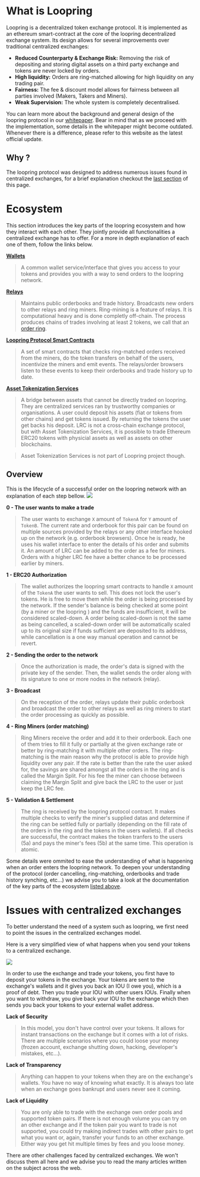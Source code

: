 # What is Loopring

Loopring is a decentralized token exchange protocol. It is implemented as an ethereum smart-contract at the core of the loopring decentralized exchange system. Its design allows for several improvements over traditional centralized exchanges:

* **Reduced Counterparty & Exchange Risk:** Removing the risk of depositing and storing digital assets on a third party exchange and tokens are never locked by orders.
* **High liquidity:** Orders are ring-matched allowing for high liquidity on any trading pair.
* **Fairness:** The fee & discount model allows for fairness between all parties involved (Makers, Takers and Miners).
* **Weak Supervision:** The whole system is completely decentralised.

You can learn more about the background and general design of the loopring protocol in our [whitepaper](https://github.com/Loopring/whitepaper/raw/master/en_whitepaper.pdf).
Bear in mind that as we proceed with the implementation, some details in the whitepaper might become outdated. Whenever there is a difference, please refer to this website as the latest official update.

## Why ?
The loopring protocol was designed to address numerous issues found in centralized exchanges, for a brief explanation checkout the [last section](overview.md#issues-with-centralized-exchanges) of this page.

# Ecosystem

This section introduces the key parts of the loopring ecosystem and how they interact with each other. They jointly provide all functionalities a centralized exchange has to offer. For a more in depth explanation of each one of them, follow the links below.

**[Wallets](./projects/wallet.md)**
>A common wallet service/interface that gives you access to your tokens and provides you with a way to send orders to the loopring network.

**[Relays](./projects/relay.md)**
>Maintains public orderbooks and trade history. Broadcasts new orders to other relays and ring miners. Ring-mining is a feature of relays. It is computational heavy and is done completly off-chain. The process produces chains of trades involving at least 2 tokens, we call that an [order ring](./projects/protocol.md#order-ring).

**[Loopring Protocol Smart Contracts](./projects/protocol.md)**
>A set of smart contracts that checks ring-matched orders received from the miners, do the token transfers on behalf of the users, incentivize the miners and emit events. The relays/order browsers listen to these events to keep their orderbooks and trade history up to date.

**[Asset Tokenization Services](./projects/tokenization.md)**
> A bridge between assets that cannot be directly traded on loopring. They are centralized services ran by trustworthy companies or organisations. A user could deposit his assets (fiat or tokens from other chains) and get tokens issued. By returning the tokens the user get backs his deposit. LRC is not a cross-chain exchange protocol, but with Asset Tokenization Services, it is possible to trade Ethereum ERC20 tokens with physicial assets as well as assets on other blockchains.

> Asset Tokenization Services is not part of Loopring project though.

## Overview
This is the lifecycle of a successful order on the loopring network with an explanation of each step bellow.
![](/img/diagrams/loopring-overview.png)

**0 - The user wants to make a trade**
>The user wants to exchange `X` amount of `TokenA` for `Y` amount of `TokenB`. The current rate and orderbook for this pair can be found on multiple sources provided by the relays or any other interface hooked up on the network (e.g. orderbook browsers). Once he is ready, he uses his wallet interface to enter the details of his order and submits it. An amount of LRC can be added to the order as a fee for miners. Orders with a higher LRC fee have a better chance to be processed earlier by miners.

**1 - ERC20 Authorization**
>The wallet authorizes the loopring smart contracts to handle `X` amount of the `TokenA` the user wants to sell. This does not lock the user's tokens. He is free to move them while the order is being processed by the network. If the sender's balance is being checked at some point (by a miner or the loopring ) and the funds are insufficient, it will be considered scaled-down. A order being scaled-down is not the same as being cancelled, a scaled-down order will be automatically scaled up to its original size if funds sufficient are deposited to its address, while cancellation is a one way manual operation and cannot be revert.

**2 - Sending the order to the network**
>Once the authorization is made, the order's data is signed with the private key of the sender. Then, the wallet sends the order along with its signature to one or more nodes in the network (relay).

**3 - Broadcast**
>On the reception of the order, relays update their public orderbook and broadcast the order to other relays as well as ring miners to start the order processing as quickly as possible.

**4 - Ring Miners (order matching)**
>Ring Miners receive the order and add it to their orderbook. Each one of them tries to fill it fully or partially at the given exchange rate or better by ring-matching it with multiple other orders. The ring-matching is the main reason why the protocol is able to provide high liquidity over any pair.
If the rate is better than the rate the user asked for, the savings are shared amongst all the orders in the ring and is called the Margin Split. For his fee the miner can choose between claiming the Margin Split and give back the LRC to the user or just keep the LRC fee.

**5 - Validation & Settlement**
>The ring is received by the loopring protocol contract. It makes multiple checks to verify the miner's supplied datas and determine if the ring can be settled fully or partially (depending on the fill rate of the orders in the ring and the tokens in the users wallets). If all checks are successful, the contract makes the token tranfers to the users (5a) and pays the miner's fees (5b) at the same time. This operation is atomic.

Some details were ommited to ease the understanding of what is happening when an order enters the loopring network. To deepen your understanding of the protocol (order cancelling, ring-matching, orderbooks and trade history synching, etc...) we advise you to take a look at the documentation of the key parts of the ecosystem [listed above](overview.md#ecosystem).


# Issues with centralized exchanges
To better understand the need of a system such as loopring, we first need to point the issues in the centralized exchanges model.

Here is a very simplified view of what happens when you send your tokens to a centralized exchange.

![](/img/diagrams/centralized-model.png)

In order to use the exchange and trade your tokens, you first have to deposit your tokens in the exchange. Your tokens are sent to the exchange's wallets and it gives you back an IOU (I owe you), which is a proof of debt. Then you trade your IOU with other users IOUs. Finally when you want to withdraw, you give back your IOU to the exchange which then sends you back your tokens to your external wallet address.

**Lack of Security**
> In this model, you don't have control over your tokens. It allows for instant transactions on the exchange but it comes with a lot of risks. There are multiple scenarios where you could loose your money (frozen account, exchange shutting down, hacking, developer's mistakes, etc...).

**Lack of Transparency**
> Anything can happen to your tokens when they are on the exchange's wallets. You have no way of knowing what exactly. It is always too late when an exchange goes bankrupt and users never see it coming.

**Lack of Liquidity**
> You are only able to trade with the exchange own order pools and supported token pairs. If there is not enough volume you can try on an other exchange and if the token pair you want to trade is not supported, you could try making indirect trades with other pairs to get what you want or, again, transfer your funds to an other exchange. Either way you get hit multiple times by fees and you loose money.

There are other challenges faced by centralized exchanges. We won't discuss them all here and we advise you to read the many articles written on the subject across the web.
